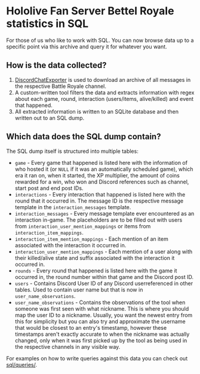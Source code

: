 # Hololive Fan Server Bettel Royale statistics in SQL

For those of us who like to work with SQL. You can now browse data up to a
specific point via this archive and query it for whatever you want.

## How is the data collected?

1.  [DiscordChatExporter](https://github.com/Tyrrrz/DiscordChatExporter) is used
    to download an archive of all messages in the respective Battle Royale
    channel.
2.  A custom-written tool filters the data and extracts information with regex about each game, round, interaction (users/items, alive/killed) and event that happened.
3.  All extracted information is written to an SQLite database and then written out to an SQL dump.

## Which data does the SQL dump contain?

The SQL dump itself is structured into multiple tables:

-   `game` - Every game that happened is listed here with the information of who
    hosted it (or `NULL` if it was an automatically scheduled game), which era
    it ran on, when it started, the XP multiplier, the amount of coins rewarded
    for a win, who won and Discord references such as channel, start post and
    end post IDs.
-   `interactions` - Every interaction that happened is listed here with the
    round that it occurred in. The message ID is the respective message template
    in the `interaction_messages` template.
-   `interaction_messages` - Every message template ever encountered as an
    interaction in-game. The placeholders are to be filled out with users from
    `interaction_user_mention_mappings` or items from
    `interaction_item_mappings`.
-   `interaction_item_mention_mappings` - Each mention of an item associated
    with the interaction it occurred in.
-   `interaction_user_mention_mappings` - Each mention of a user along with
    their killed/alive state and suffix associated with the interaction it
    occurred in.
-   `rounds` - Every round that happened is listed here with the game it
    occurred in, the round number within that game and the Discord post ID.
-   `users` - Contains Discord User ID of any Discord userreferenced in other
    tables. Used to contain user name but that is now in
    `user_name_observations`.
-   `user_name_observations` - Contains the observations of the tool when
    someone was first seen with what nickname. This is where you should map the
    user ID to a nickname. Usually, you want the newest entry from this for
    simplicity but you can also try and approximate the username that would be
    closest to an entry's timestamp, however these timestamps aren't exactly
    accurate to when the nickname was actually changed, only when it was first
    picked up by the tool as being used in the respective channels in any
    visible way.

For examples on how to write queries against this data you can check out
[sql/queries/](sql/queries/).